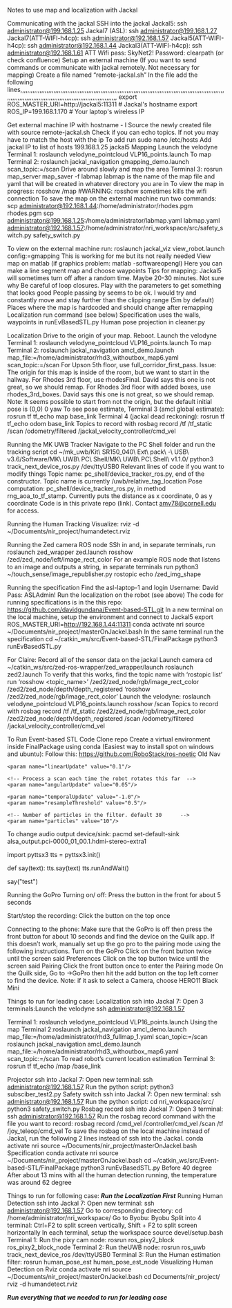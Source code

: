 Notes to use map and localization with Jackal

Communicating with the jackal
SSH into the jackal
Jackal5: ssh administrator@199.168.1.25
Jackal7 (ASL): ssh administrator@199.168.1.27
Jackal7(ATT-WIFI-h4cp): ssh administrator@192.168.1.57
Jackal5(ATT-WIFI-h4cp): ssh administrator@192.168.1.44
Jackal3(ATT-WIFI-h4cp): ssh administrator@192.168.1.61
ATT Wifi pass: SkyNet2!
Password: clearpath (or check confluence)
Setup an external machine (If you want to send commands or communicate with jackal remotely. Not necessary for mapping)
Create a file named “remote-jackal.sh”
In the file add the following lines,,,,,,,,,,,,,,,,,,,,,,,,,,,,,,,,,,,,,,,,,,,,,,,,,,,,,,,,,,,,,,,,,,,,,,,,,,,,,,,,,,,,,,,,,,,,,,,,,,,,,,,,,,,,,,,,,,,,,,,,,,,,,,,,,,,,,,,,,,,,,,,,,,,,,,,,,,,,,,,,,,,,,,,,,,,,,,,,,,,,
export ROS_MASTER_URI=http://jackal5:11311  # Jackal's hostname
export ROS_IP=199.168.1.170               # Your laptop's wireless IP

Get external machine IP with hostname - I
Source the newly created file with source remote-jackal.sh
Check if you can echo topics. If not you may have to match the host with the ip
To add run sudo nano /etc/hosts
Add jackal IP to list of hosts 199.168.1.25	jackal5
Mapping
Launch the velodyne
Terminal 1: roslaunch velodyne_pointcloud VLP16_points.launch
To map
Terminal 2: roslaunch jackal_navigation gmapping_demo.launch scan_topic:=/scan
Drive around slowly and map the area
Terminal 3: rosrun map_server map_saver -f labmap
labmap is the name of the map file and yaml that will be created in whatever directory you are in
To view the map in progress: rosshow /map #WARNING: rosshow sometimes kills the wifi connection
To save the map on the external machine run two commands:
scp administrator@192.168.1.44:/home/administrator/rhodes.pgm rhodes.pgm
scp administrator@199.168.1.25:/home/administrator/labmap.yaml labmap.yaml
administrator@192.168.1.57:/home/administrator/nri_workspace/src/safety_switch.py safety_switch.py

To view on the external machine run: roslaunch jackal_viz view_robot.launch config:=gmapping 
This is working for me but its not really needed
View map on matlab (if graphics problem: matlab -softwareopengl)
Here you can make a line segment map and choose waypoints
Tips for mapping:
Jackal5 will sometimes turn off after a random time. Maybe 20-30 minutes. Not sure why
Be careful of loop closures. Play with the parameters to get something that looks good
People passing by seems to be ok. I would try and constantly move and stay further than the clipping range (5m by default)
Places where the map is hardcoded and should change after remapping
Localization run command (see below)
Specification uses the walls, waypoints in runEvBasedSTL.py
Human pose projection in cleaner.py

Localization
Drive to the origin of your map. Reboot.
Launch the velodyne
Terminal 1: roslaunch velodyne_pointcloud VLP16_points.launch
To map
Terminal 2: roslaunch jackal_navigation amcl_demo.launch map_file:=/home/administrator/rhd3_withoutbox_map6.yaml scan_topic:=/scan
For Upson 5th floor, use full_corridor_first_pass. Issue: The origin for this map is inside of the room, but we want to start in the hallway.
For Rhodes 3rd floor, use rhodesFinal. David says this one is not great, so we should remap.
For Rhodes 3rd floor with added boxes, use rhodes_3rd_boxes. David says this one is not great, so we should remap.
Note: It seems possible to start from not the origin, but the default initial pose is (0,0) 0 yaw
To see pose estimate,
Terminal 3 (amcl global estimate): rosrun tf tf_echo map base_link
Terminal 4 (jackal dead reckoning): rosrun tf tf_echo odom base_link
Topics to record with rosbag record <list of topics below>
/tf
/tf_static
/scan
/odometry/filtered
/jackal_velocity_controller/cmd_vel

Running the MK UWB Tracker
Navigate to the PC Shell folder and run the tracking script
cd ~/mk_uwb/Kit\ SR150_040\ Ext\ pack\ -\ USB\ v3.6/Software/MK\ UWB\ PC\ Shell/MK\ UWB\ PC\ Shell\ v1.1.0/
python3 track_next_device_ros.py /dev/ttyUSB0
Relevant lines of code if you want to modify things
Topic name: pc_shell/device_tracker_ros.py, end of the constructor. Topic name is currently /uwb/relative_tag_location
Pose computation: pc_shell/device_tracker_ros.py, in method rng_aoa_to_tf_stamp. Currently puts the distance as x coordinate, 0 as y coordinate
Code is in this private repo (link). Contact amv78@cornell.edu for access.

Running the Human Tracking
Visualize:
rviz -d ~/Documents/nir_project/humandetect.rviz

Running the Zed camera ROS node
SSh in and, in separate terminals, run
roslaunch zed_wrapper zed.launch
rosshow /zed/zed_node/left/image_rect_color
For an example ROS node that listens to an image and outputs a string, in separate terminals run
python3 ~/touch_sense/image_republisher.py
rostopic echo /zed_img_shape


Running the specification
Find the asl-laptop-1 and login
Username: David
Pass: ASLAdmin!
Run the localization on the robot (see above)
The code for running specifications is in the this repo: https://github.com/davidgundana/Event-based-STL.git
In a new terminal on the local machine, setup the environment and connect to Jackal5
export ROS_MASTER_URI=http://192.168.1.44:11311
conda activate nri
source ~/Documents/nir_project/masterOnJackel.bash
In the same terminal run the specification
cd ~/catkin_ws/src/Event-based-STL/FinalPackage
python3 runEvBasedSTL.py





For Claire: Record all of the sensor data on the jackal
Launch camera
cd ~/catkin_ws/src/zed-ros-wrapper/zed_wrapper/launch
roslaunch zed2.launch
To verify that this works, find the topic name with ‘rostopic list’ run ‘rosshow <topic_name>’ 
/zed2/zed_node/rgb/image_rect_color
/zed2/zed_node/depth/depth_registered
‘rosshow /zed2/zed_node/rgb/image_rect_color’
Launch the velodyne: roslaunch velodyne_pointcloud VLP16_points.launch
rosshow /scan
Topics to record with rosbag record <list of topics below>
/tf
/tf_static
/zed2/zed_node/rgb/image_rect_color
/zed2/zed_node/depth/depth_registered
/scan
/odometry/filtered
/jackal_velocity_controller/cmd_vel








To Run Event-based STL Code
Clone repo
Create a virtual environment inside FinalPackage using conda (Easiest way to install spot on windows and ubuntu): 
Follow this: https://github.com/RoboStack/ros-noetic
Old Nav

   <!-- Process a scan each time the robot translates this far  -->
	<param name="linearUpdate" value="0.1"/>

	<!-- Process a scan each time the robot rotates this far  -->
	<param name="angularUpdate" value="0.05"/>

	<param name="temporalUpdate" value="-1.0"/>
	<param name="resampleThreshold" value="0.5"/>

	<!-- Number of particles in the filter. default 30    	-->
	<param name="particles" value="10"/>








To change audio output device/sink:
pacmd set-default-sink alsa_output.pci-0000_01_00.1.hdmi-stereo-extra1

import pyttsx3
tts = pyttsx3.init()

def say(text):
     tts.say(text)
     tts.runAndWait()
 
say("test")



Running the GoPro
Turning on/ off: Press the button in the front for about 5 seconds

Start/stop the recording: Click the button on the top once

Connecting to the phone: Make sure that the GoPro is off then press the front button for about 10 seconds and find the device on the Quilk app. 
If this doesn’t work, manually set up the go pro to the pairing mode using the following instructions.
Turn on the GoPro
Click on the front button twice until the screen said Preferences
Click on the top button twice until the screen said Pairing
Click the front button once to enter the Pairing mode
On the Quilk side, Go to ->GoPro then hit the add button on the top left corner to find the device. 
Note: if it ask to select a Camera, choose HERO11 Black Mini



Things to run for leading case:
Localization
ssh into Jackal 7:
Open 3 terminals:Launch the velodyne ssh administrator@192.168.1.57


Terminal 1: roslaunch velodyne_pointcloud VLP16_points.launch
Using the map 
Terminal 2:roslaunch jackal_navigation amcl_demo.launch map_file:=/home/administrator/rhd3_fullmap_1.yaml scan_topic:=/scan
roslaunch jackal_navigation amcl_demo.launch map_file:=/home/administrator/rhd3_withoutbox_map6.yaml scan_topic:=/scan
To read robot’s current location estimation
Terminal 3: rosrun tf tf_echo /map /base_link

Projector
ssh into Jackal 7:
Open new terminal: ssh administrator@192.168.1.57
Run the python script:
  python3 subsciber_test2.py
Safety switch
ssh into Jackal 7:
Open new terminal: ssh administrator@192.168.1.57
Run the python script:
cd nri_workspace/src/
python3 safety_switch.py
Rosbag record
ssh into Jackal 7:
Open 3 terminal: ssh administrator@192.168.1.57
Run the rosbag record command with the file you want to record:
rosbag record /cmd_vel /controller/cmd_vel /scan /tf /joy_teleop/cmd_vel
To save the rosbag on the local machine instead of Jackal, run the following 2 lines instead of ssh into the Jackal.
conda activate nri
source ~/Documents/nir_project/masterOnJackel.bash
Specification 
conda activate nri
source ~/Documents/nir_project/masterOnJackel.bash
cd ~/catkin_ws/src/Event-based-STL/FinalPackage
python3 runEvBasedSTL.py
Before 40 degree After about 13 mins with all the human detection running, the temperature was around 62 degree

Things to run for following case:
***Run the Localization First***
Running Human Detection
ssh into Jackal 7:
Open new terminal: ssh administrator@192.168.1.57
Go to corresponding directory:
cd /home/administrator/nri_workspace/
Go to Byobu:
Byobu
Split into 4 terminal: Ctrl+F2 to split screen vertically, Shift + F2 to split screen horizontally
In each terminal, setup the workspace 
source devel/setup.bash
Terminal 1:
Run the pixy cam node: rosrun ros_pixy2_block ros_pixy2_block_node
Terminal 2:
Run theUWB node: rosrun ros_uwb track_next_device_ros /dev/ttyUSB0
Terminal 3: 
Run the Human estimation filter: rosrun human_pose_est human_pose_est_node
Visualizing Human Detection on Rviz
conda activate nri
source ~/Documents/nir_project/masterOnJackel.bash
cd Documents/nir_project/
rviz -d humandetect.rviz


***Run everything that we needed to run for leading case***







